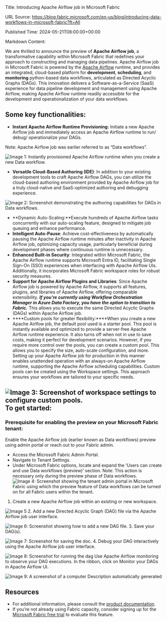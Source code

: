 Title: Introducing Apache Airflow job in Microsoft Fabric

URL Source: https://blog.fabric.microsoft.com/en-us/blog/introducing-data-workflows-in-microsoft-fabric?ft=All

Published Time: 2024-05-21T08:00:00+00:00

Markdown Content:

We are thrilled to announce the preview of **Apache Airflow job**, a transformative capability within Microsoft Fabric that redefines your approach to constructing and managing data pipelines. Apache Airflow job in Microsoft Fabric is powered by the [Apache Airflow](https://airflow.apache.org/) runtime, and provides an integrated, cloud-based platform for **development**, **scheduling**, and **monitoring** python-based data workflows, articulated as Directed Acyclic Graphs (DAGs). This innovation delivers a Software-as-a-Service (SaaS) experience for data pipeline development and management using Apache Airflow, making Apache Airflow runtime readily accessible for the development and operationalization of your data workflows.

Some key functionalities:
-------------------------

*   **Instant Apache Airflow Runtime Provisioning:** Initiate a new Apache Airflow job and immediately access an Apache Airflow runtime to run/ debug/ operationalize your DAGs. 

Note: Apache Airflow job was earlier referred to as “Data workflows”. 

![Image 1: Instantly provisioned Apache Airflow runtime when you create a new Data workflow.](https://dataplatformblogwebfd-d3h9cbawf0h8ecgf.b01.azurefd.net/wp-content/uploads/2024/05/word-image-10959-1-2.gif)
*   **Versatile Cloud-Based Authoring (IDE)**: In addition to your existing development tools to craft Apache Airflow DAGs, you can utilize the cloud-based authoring environment provided by Apache Airflow job for a truly cloud-native and SaaS-optimized authoring and debugging experience. 

![Image 2: Screenshot demonstrating the authoring capabilities for DAGs in Data workflows.](https://dataplatformblogwebfd-d3h9cbawf0h8ecgf.b01.azurefd.net/wp-content/uploads/2024/05/word-image-10959-2-5.gif)
*   **Dynamic Auto-Scaling:**Execute hundreds of Apache Airflow tasks concurrently with our auto-scaling feature, designed to mitigate job queuing and enhance performance.
*   **Intelligent Auto-Pause**: Achieve cost-effectiveness by automatically pausing the Apache Airflow runtime minutes after inactivity in Apache Airflow job, optimizing capacity usage, particularly beneficial during development phases where continuous runtime is unnecessary.
*   **Enhanced Built-in Security**: Integrated within Microsoft Fabric, the Apache Airflow runtime supports Microsoft Entra ID, facilitating Single Sign-On (SSO) experiences when interfacing with Apache Airflow UIs. Additionally, it incorporates Microsoft Fabric workspace roles for robust security measures.
*   **Support for Apache Airflow Plugins and Libraries**: Since Apache Airflow job is powered by Apache Airflow, it supports all features, plugins, and libraries of Apache Airflow, offering comparable extensibility. _**If you’re currently using Workflow Orchestration Manager in Azure Data Factory, you have the option to transition to Fabric.**_ This allows you to execute the same Directed Acyclic Graphs (DAGs) within Apache Airflow job.
*   ****Custom pools for greater flexibility:****When you create a new Apache Airlfow job, the default pool used is a starter pool. This pool is instantly available and optimized to provide a server-free Apache Airflow runtime experience. It also turns off when not in use to save costs, making it perfect for development scenarios. However, if you require more control over the pools, you can create a custom pool. This allows you to specify the size, auto-scale configuration, and more. Setting up your Apache Airflow job for production in this manner enables unattended operation with an always-on Apache Airflow runtime, supporting the Apache Airflow scheduling capabilities. 
Custom pools can be created using the Workspace settings. This approach ensures your workflows are tailored to your specific needs.

![Image 3: Screenshot of workspace settings to configure custom pools.](https://dataplatformblogwebfd-d3h9cbawf0h8ecgf.b01.azurefd.net/wp-content/uploads/2024/05/a-screenshot-of-a-computer-description-automatica-649.png)
To get started:
---------------

### Prerequisite for enabling the preview on your Microsoft Fabric tenant:

Enable the Apache Airflow job (earlier known as Data workflows) preview using admin portal or reach out to your Fabric admin.

*   Access the Microsoft Fabric Admin Portal.
*   Navigate to Tenant Settings.
*   Under Microsoft Fabric options, locate and expand the ‘Users can create and use Data workflows (preview)’ section. Note: This action is necessary only during the preview phase of Data workflows. ![Image 4: Screenshot showing the tenant admin portal in Microsoft Fabric using which the preview feature of Data workflows can be turned on for all Fabric users within the tenant.](https://dataplatformblogwebfd-d3h9cbawf0h8ecgf.b01.azurefd.net/wp-content/uploads/2024/05/a-screenshot-of-a-computer-description-automatica-38.jpeg)

1.   Create a new Apache Airflow job within an existing or new workspace. 

![Image 5](https://dataplatformblogwebfd-d3h9cbawf0h8ecgf.b01.azurefd.net/wp-content/uploads/2024/05/create-apache-airflow-job.png)
2.   Add a new Directed Acyclic Graph (DAG) file via the Apache Airflow job user interface. 

![Image 6: Screenshot showing how to add a new DAG file.](https://dataplatformblogwebfd-d3h9cbawf0h8ecgf.b01.azurefd.net/wp-content/uploads/2024/05/a-screenshot-of-a-computer-description-automatica-651.png)
3.   Save your DAG(s). 

![Image 7: Screenshot for saving the doc.](https://dataplatformblogwebfd-d3h9cbawf0h8ecgf.b01.azurefd.net/wp-content/uploads/2024/05/a-screenshot-of-a-computer-description-automatica-652.png)
4.   Debug your DAG interactively using the Apache Airflow job user interface.

![Image 8: Screenshot for running the dag](https://dataplatformblogwebfd-d3h9cbawf0h8ecgf.b01.azurefd.net/wp-content/uploads/2024/05/a-screenshot-of-a-computer-description-automatica-653.png)
Use Apache Airflow monitoring to observe your DAG executions. In the ribbon, click on Monitor your DAGs in Apache Airflow UI. 

![Image 9: A screenshot of a computer
Description automatically generated](https://dataplatformblogwebfd-d3h9cbawf0h8ecgf.b01.azurefd.net/wp-content/uploads/2024/05/a-screenshot-of-a-computer-description-automatica-654.png)

Resources
---------

*   For additional information, please consult the [product documentation](https://aka.ms/fabricairflowintrodoc).
*   If you’re not already using Fabric capacity, consider signing up for the [Microsoft Fabric free trial](https://learn.microsoft.com/en-us/fabric/get-started/fabric-trial) to evaluate this feature.